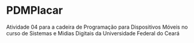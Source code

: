 # PDMPlacar
Atividade 04 para a cadeira de Programação para Dispositivos Móveis no curso de Sistemas e Midias Digitais da Universidade Federal do Ceará
